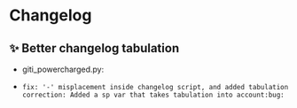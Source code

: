 # Changelog

## :sparkles: Better changelog tabulation

- giti_powercharged.py: 
-     fix: '-' misplacement inside changelog script, and added tabulation correction: Added a sp var that takes tabulation into account:bug:
